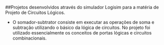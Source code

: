 ##Projetos desenvolvidos através do simulador Logisim para a matéria de Projeto de Circuitos Lógicos.

* O somador-subtrator consiste em executar as operações de soma e subtração utilizando o básico da lógica de circuitos. No projeto foi utilizado essencialmente os conceitos de portas lógicas e circuitos combinacionais.
